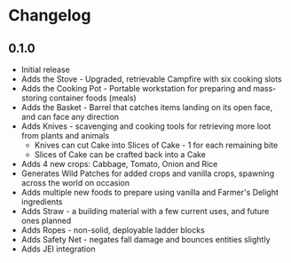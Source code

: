 # Changelog

## 0.1.0
- Initial release
- Adds the Stove - Upgraded, retrievable Campfire with six cooking slots
- Adds the Cooking Pot - Portable workstation for preparing and mass-storing container foods (meals)
- Adds the Basket - Barrel that catches items landing on its open face, and can face any direction
- Adds Knives - scavenging and cooking tools for retrieving more loot from plants and animals
    - Knives can cut Cake into Slices of Cake - 1 for each remaining bite
    - Slices of Cake can be crafted back into a Cake
- Adds 4 new crops: Cabbage, Tomato, Onion and Rice
- Generates Wild Patches for added crops and vanilla crops, spawning across the world on occasion
- Adds multiple new foods to prepare using vanilla and Farmer's Delight ingredients
- Adds Straw - a building material with a few current uses, and future ones planned
- Adds Ropes - non-solid, deployable ladder blocks
- Adds Safety Net - negates fall damage and bounces entities slightly
- Adds JEI integration